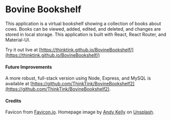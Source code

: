 # Bovine Bookshelf
This application is a virtual bookshelf showing a collection of books about cows. Books can be viewed, added, edited, and deleted, and changes are stored in local storage. This application is built with React, React Router, and Material-UI. 

Try it out live at [https://thinktink.github.io/BovineBookshelf/](https://thinktink.github.io/BovineBookshelf/)

#### Future Improvements
A more robust, full-stack version using Node, Express, and MySQL is available at [https://github.com/ThinkTink/BovineBookshelf2](https://github.com/ThinkTink/BovineBookshelf2).

#### Credits
Favicon from [Favicon.io](https://favicon.io/emoji-favicons/cow-face/). Homepage image by [Andy Kelly](https://unsplash.com/@askkell) on [Unsplash](https://unsplash.com/).
